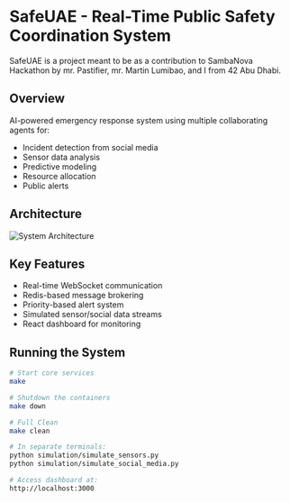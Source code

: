 # SafeUAE - Real-Time Public Safety Coordination System

SafeUAE is a project meant to be as a contribution to SambaNova Hackathon by mr. Pastifier, mr. Martin Lumibao, and I from 42 Abu Dhabi.

## Overview
AI-powered emergency response system using multiple collaborating agents for:
- Incident detection from social media
- Sensor data analysis
- Predictive modeling
- Resource allocation
- Public alerts

## Architecture
![System Architecture](docs/architecture.png)

## Key Features
- Real-time WebSocket communication
- Redis-based message brokering
- Priority-based alert system
- Simulated sensor/social data streams
- React dashboard for monitoring

## Running the System
```bash
# Start core services
make

# Shutdown the containers
make down

# Full Clean
make clean

# In separate terminals:
python simulation/simulate_sensors.py
python simulation/simulate_social_media.py

# Access dashboard at:
http://localhost:3000
